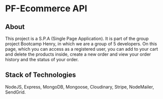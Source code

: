 <h1>  PF-Ecommerce API </h1>

## About
This project is a S.P.A (Single Page Application). It is part of the group project Bootcamp Henry, in which we are a group of 5 developers. On this page, which you can access as a registered user, you can add to your cart and delete the products inside, create a new order and view your order history and the status of your order.

## Stack of Technologies
NodeJS, Express, MongoDB, Mongoose, Cloudinary, Stripe, NodeMailer, SendGrid.
